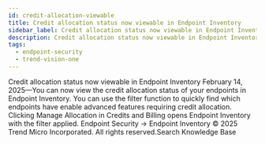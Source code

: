 ```yaml
---
id: credit-allocation-viewable
title: Credit allocation status now viewable in Endpoint Inventory
sidebar_label: Credit allocation status now viewable in Endpoint Inventory
description: Credit allocation status now viewable in Endpoint Inventory
tags:
  - endpoint-security
  - trend-vision-one
---
```


 Credit allocation status now viewable in Endpoint Inventory February 14, 2025—You can now view the credit allocation status of your endpoints in Endpoint Inventory. You can use the filter function to quickly find which endpoints have enable advanced features requiring credit allocation. Clicking Manage Allocation in Credits and Billing opens Endpoint Inventory with the filter applied. Endpoint Security → Endpoint Inventory © 2025 Trend Micro Incorporated. All rights reserved.Search Knowledge Base